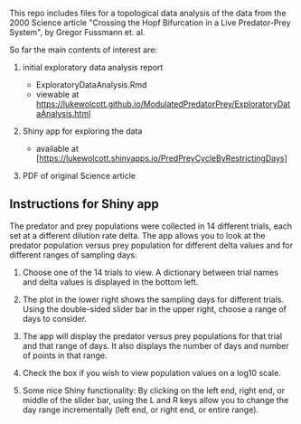 
This repo includes files for a topological data analysis of the data from the 2000 Science article "Crossing the Hopf Bifurcation in a Live Predator-Prey System", by Gregor Fussmann et. al.

So far the main contents of interest are:

1. initial exploratory data analysis report
   + ExploratoryDataAnalysis.Rmd
   + viewable at https://lukewolcott.github.io/ModulatedPredatorPrey/ExploratoryDataAnalysis.html

2. Shiny app for exploring the data
   + available at [https://lukewolcott.shinyapps.io/PredPreyCycleByRestrictingDays]

3. PDF of original Science article

## Instructions for Shiny app

The predator and prey populations were collected in 14 different trials, each set at a different dilution rate delta.  The app allows you to look at the predator population versus prey population for different delta values and for different ranges of sampling days.

1. Choose one of the 14 trials to view.  A dictionary between trial names and delta values is displayed in the bottom left.

2. The plot in the lower right shows the sampling days for different trials.  Using the double-sided slider bar in the upper right, choose a range of days to consider.

3. The app will display the predator versus prey populations for that trial and that range of days.  It also displays the number of days and number of points in that range.

4. Check the box if you wish to view population values on a log10 scale.

5. Some nice Shiny functionality: By clicking on the left end, right end, or middle of the slider bar, using the L and R keys allow you to change the day range incrementally (left end, or right end, or entire range).